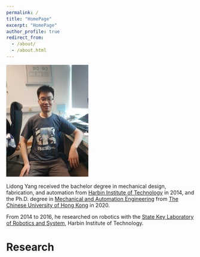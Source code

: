 ```yaml
---
permalink: /
title: "HomePage"
excerpt: "HomePage"
author_profile: true
redirect_from: 
  - /about/
  - /about.html
---
```


<img src="/images/self.jpg" class="floatpic" width="220" height="300">

Lidong Yang received the bachelor degree in mechanical design, fabrication, and automation from [Harbin Institute of Technology] in 2014, and the Ph.D. degree in [Mechanical and Automation Engineering] from [The Chinese University of Hong Kong] in 2020. 

From 2014 to 2016, he researched on robotics with the [State Key Laboratory of Robotics and System], Harbin Institute of Technology.



[Harbin Institute of Technology]: http://en.hit.edu.cn/
[Mechanical and Automation Engineering]: https://www4.mae.cuhk.edu.hk/
[The Chinese University of Hong Kong]: https://www.cuhk.edu.hk/chinese/index.html
[State Key Laboratory of Robotics and System]: https://robot.hit.edu.cn/

# Research




